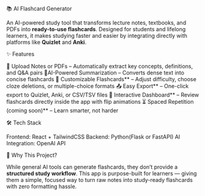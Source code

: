 📚 AI Flashcard Generator

An AI-powered study tool that transforms lecture notes, textbooks, and PDFs into **ready-to-use flashcards**. Designed for students and lifelong learners, it makes studying faster and easier by integrating directly with platforms like **Quizlet** and **Anki**.

✨ Features

📝 Upload Notes or PDFs – Automatically extract key concepts, definitions, and Q\&A pairs
🤖AI-Powered Summarization – Converts dense text into concise flashcards
🎯 Customizable Flashcards** – Adjust difficulty, choose cloze deletions, or multiple-choice formats
📤 Easy Export** – One-click export to Quizlet, Anki, or CSV/TSV files
📱 Interactive Dashboard** – Review flashcards directly inside the app with flip animations
⏳ Spaced Repetition (coming soon)** – Learn smarter, not harder


🛠️ Tech Stack

Frontend: React + TailwindCSS
Backend: Python(Flask or FastAPI)
AI Integration: OpenAI API


🎯 Why This Project?

While general AI tools can generate flashcards, they don’t provide a **structured study workflow**. This app is purpose-built for learners — giving them a simple, focused way to turn raw notes into study-ready flashcards with zero formatting hassle.

